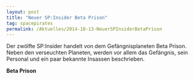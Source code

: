 ```yaml
---
layout: post
title: "Neuer SP:Insider Beta Prison"
tag: spacepirates
permalink: /Aktuelles/2014-10-13-NeuerSPInsiderBetaPrison
---
```


Der zwölfte SP:Insider handelt von dem Gefängnisplaneten Beta Prison. Neben den verseuchten Planeten, werden vor allem das Gefängnis, sein Personal und ein paar bekannte Insassen beschrieben.

**Beta Prison**



